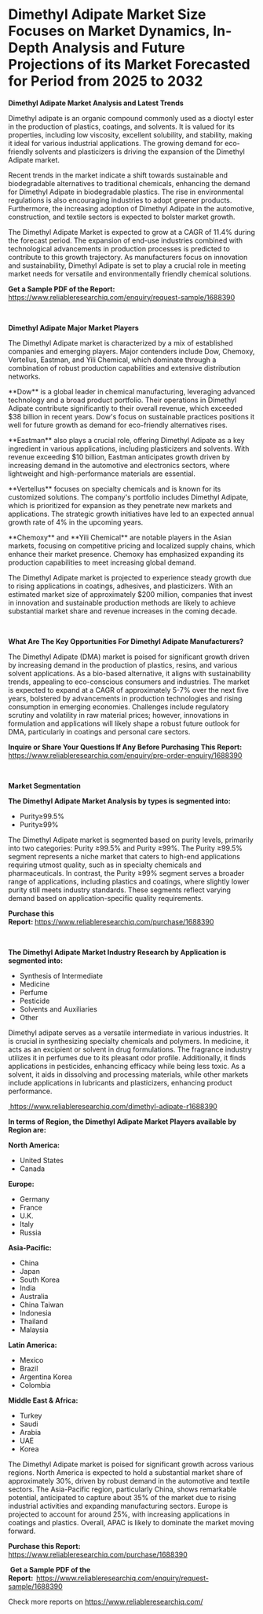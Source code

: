 <p><h1>Dimethyl Adipate Market Size Focuses on Market Dynamics, In-Depth Analysis and Future Projections of its Market Forecasted for Period from 2025 to 2032</h1></p><p><strong>Dimethyl Adipate Market Analysis and Latest Trends</strong></p>
<p><p>Dimethyl adipate is an organic compound commonly used as a dioctyl ester in the production of plastics, coatings, and solvents. It is valued for its properties, including low viscosity, excellent solubility, and stability, making it ideal for various industrial applications. The growing demand for eco-friendly solvents and plasticizers is driving the expansion of the Dimethyl Adipate market.</p><p>Recent trends in the market indicate a shift towards sustainable and biodegradable alternatives to traditional chemicals, enhancing the demand for Dimethyl Adipate in biodegradable plastics. The rise in environmental regulations is also encouraging industries to adopt greener products. Furthermore, the increasing adoption of Dimethyl Adipate in the automotive, construction, and textile sectors is expected to bolster market growth.</p><p>The Dimethyl Adipate Market is expected to grow at a CAGR of 11.4% during the forecast period. The expansion of end-use industries combined with technological advancements in production processes is predicted to contribute to this growth trajectory. As manufacturers focus on innovation and sustainability, Dimethyl Adipate is set to play a crucial role in meeting market needs for versatile and environmentally friendly chemical solutions.</p></p>
<p><strong>Get a Sample PDF of the Report:&nbsp;</strong> <a href="https://www.reliableresearchiq.com/enquiry/request-sample/1688390?utm_campaign=2271&utm_medium=2&utm_source=Github&utm_content=ia&utm_term=30012025&utm_id=dimethyl-adipate">https://www.reliableresearchiq.com/enquiry/request-sample/1688390</a></p>
<p>&nbsp;</p>
<p><strong>Dimethyl Adipate Major Market Players</strong></p>
<p><p>The Dimethyl Adipate market is characterized by a mix of established companies and emerging players. Major contenders include Dow, Chemoxy, Vertellus, Eastman, and Yili Chemical, which dominate through a combination of robust production capabilities and extensive distribution networks.</p><p>**Dow** is a global leader in chemical manufacturing, leveraging advanced technology and a broad product portfolio. Their operations in Dimethyl Adipate contribute significantly to their overall revenue, which exceeded $38 billion in recent years. Dow's focus on sustainable practices positions it well for future growth as demand for eco-friendly alternatives rises.</p><p>**Eastman** also plays a crucial role, offering Dimethyl Adipate as a key ingredient in various applications, including plasticizers and solvents. With revenue exceeding $10 billion, Eastman anticipates growth driven by increasing demand in the automotive and electronics sectors, where lightweight and high-performance materials are essential.</p><p>**Vertellus** focuses on specialty chemicals and is known for its customized solutions. The company's portfolio includes Dimethyl Adipate, which is prioritized for expansion as they penetrate new markets and applications. The strategic growth initiatives have led to an expected annual growth rate of 4% in the upcoming years.</p><p>**Chemoxy** and **Yili Chemical** are notable players in the Asian markets, focusing on competitive pricing and localized supply chains, which enhance their market presence. Chemoxy has emphasized expanding its production capabilities to meet increasing global demand.</p><p>The Dimethyl Adipate market is projected to experience steady growth due to rising applications in coatings, adhesives, and plasticizers. With an estimated market size of approximately $200 million, companies that invest in innovation and sustainable production methods are likely to achieve substantial market share and revenue increases in the coming decade.</p></p>
<p>&nbsp;</p>
<p><strong>What Are The Key Opportunities For Dimethyl Adipate Manufacturers?</strong></p>
<p><p>The Dimethyl Adipate (DMA) market is poised for significant growth driven by increasing demand in the production of plastics, resins, and various solvent applications. As a bio-based alternative, it aligns with sustainability trends, appealing to eco-conscious consumers and industries. The market is expected to expand at a CAGR of approximately 5-7% over the next five years, bolstered by advancements in production technologies and rising consumption in emerging economies. Challenges include regulatory scrutiny and volatility in raw material prices; however, innovations in formulation and applications will likely shape a robust future outlook for DMA, particularly in coatings and personal care sectors.</p></p>
<p><strong>Inquire or Share Your Questions If Any Before Purchasing This Report:</strong> <a href="https://www.reliableresearchiq.com/enquiry/pre-order-enquiry/1688390?utm_campaign=2271&utm_medium=2&utm_source=Github&utm_content=ia&utm_term=30012025&utm_id=dimethyl-adipate">https://www.reliableresearchiq.com/enquiry/pre-order-enquiry/1688390</a></p>
<p>&nbsp;</p>
<p><strong>Market Segmentation</strong></p>
<p><strong>The Dimethyl Adipate Market Analysis by types is segmented into:</strong></p>
<p><ul><li>Purity≥99.5%</li><li>Purity≥99%</li></ul></p>
<p><p>The Dimethyl Adipate market is segmented based on purity levels, primarily into two categories: Purity ≥99.5% and Purity ≥99%. The Purity ≥99.5% segment represents a niche market that caters to high-end applications requiring utmost quality, such as in specialty chemicals and pharmaceuticals. In contrast, the Purity ≥99% segment serves a broader range of applications, including plastics and coatings, where slightly lower purity still meets industry standards. These segments reflect varying demand based on application-specific quality requirements.</p></p>
<p><strong>Purchase this Report:&nbsp;</strong><a href="https://www.reliableresearchiq.com/purchase/1688390?utm_campaign=2271&utm_medium=2&utm_source=Github&utm_content=ia&utm_term=30012025&utm_id=dimethyl-adipate">https://www.reliableresearchiq.com/purchase/1688390</a></p>
<p>&nbsp;</p>
<p><strong>The Dimethyl Adipate Market Industry Research by Application is segmented into:</strong></p>
<p><ul><li>Synthesis of Intermediate</li><li>Medicine</li><li>Perfume</li><li>Pesticide</li><li>Solvents and Auxiliaries</li><li>Other</li></ul></p>
<p><p>Dimethyl adipate serves as a versatile intermediate in various industries. It is crucial in synthesizing specialty chemicals and polymers. In medicine, it acts as an excipient or solvent in drug formulations. The fragrance industry utilizes it in perfumes due to its pleasant odor profile. Additionally, it finds applications in pesticides, enhancing efficacy while being less toxic. As a solvent, it aids in dissolving and processing materials, while other markets include applications in lubricants and plasticizers, enhancing product performance.</p></p>
<p><a href="https://www.reliableresearchiq.com/dimethyl-adipate-r1688390?utm_campaign=2271&utm_medium=2&utm_source=Github&utm_content=ia&utm_term=30012025&utm_id=dimethyl-adipate">&nbsp;https://www.reliableresearchiq.com/dimethyl-adipate-r1688390</a></p>
<p><strong>In terms of Region, the Dimethyl Adipate Market Players available by Region are:</strong></p>
<p>
    <p> <strong> North America: </strong>
        <ul>
            <li>United States</li>
            <li>Canada</li>
        </ul>
        </p> 
    <p> <strong> Europe: </strong>
        <ul>
            <li>Germany</li>
            <li>France</li>
            <li>U.K.</li>
            <li>Italy</li>
            <li>Russia</li>
        </ul>
        </p> 
    <p> <strong> Asia-Pacific: </strong>
        <ul>
            <li>China</li>
            <li>Japan</li>
            <li>South Korea</li>
            <li>India</li>
            <li>Australia</li>
            <li>China Taiwan</li>
            <li>Indonesia</li>
            <li>Thailand</li>
            <li>Malaysia</li>
        </ul>
        </p> 
    <p> <strong> Latin America: </strong>
        <ul>
            <li>Mexico</li>
            <li>Brazil</li>
            <li>Argentina Korea</li>
            <li>Colombia</li>
        </ul>
        </p> 
    <p> <strong> Middle East & Africa: </strong>
        <ul>
            <li>Turkey</li>
            <li>Saudi</li>
            <li>Arabia</li>
            <li>UAE</li>
            <li>Korea</li>
        </ul>
    </p>
    </p>
<p><p>The Dimethyl Adipate market is poised for significant growth across various regions. North America is expected to hold a substantial market share of approximately 30%, driven by robust demand in the automotive and textile sectors. The Asia-Pacific region, particularly China, shows remarkable potential, anticipated to capture about 35% of the market due to rising industrial activities and expanding manufacturing sectors. Europe is projected to account for around 25%, with increasing applications in coatings and plastics. Overall, APAC is likely to dominate the market moving forward.</p></p>
<p><strong>Purchase this Report: </strong><a href="https://www.reliableresearchiq.com/purchase/1688390?utm_campaign=2271&utm_medium=2&utm_source=Github&utm_content=ia&utm_term=30012025&utm_id=dimethyl-adipate">https://www.reliableresearchiq.com/purchase/1688390</a></p>
<p>&nbsp;<strong>Get a Sample PDF of the Report:&nbsp;&nbsp;</strong><a href="https://www.reliableresearchiq.com/enquiry/request-sample/1688390?utm_campaign=2271&utm_medium=2&utm_source=Github&utm_content=ia&utm_term=30012025&utm_id=dimethyl-adipate">https://www.reliableresearchiq.com/enquiry/request-sample/1688390</a></p>
<p><strong></strong></p>
<p>Check more reports on <a href="https://www.reliableresearchiq.com/?utm_campaign=2271&utm_medium=2&utm_source=Github&utm_content=ia&utm_term=30012025&utm_id=dimethyl-adipate">https://www.reliableresearchiq.com/</a></p>